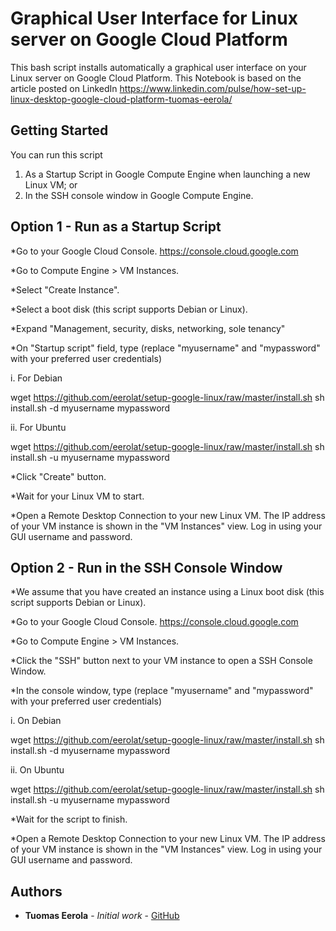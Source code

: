 # Graphical User Interface for Linux server on Google Cloud Platform

This bash script installs automatically a graphical user interface on your Linux server on Google Cloud Platform. This Notebook is based on the article posted on LinkedIn https://www.linkedin.com/pulse/how-set-up-linux-desktop-google-cloud-platform-tuomas-eerola/ 

## Getting Started

You can run this script

1. As a Startup Script in Google Compute Engine when launching a new Linux VM; or
2. In the SSH console window in Google Compute Engine. 

## Option 1 - Run as a Startup Script

*Go to your Google Cloud Console. https://console.cloud.google.com

*Go to Compute Engine > VM Instances.

*Select "Create Instance".

*Select a boot disk (this script supports Debian or Linux).

*Expand "Management, security, disks, networking, sole tenancy"

*On "Startup script" field, type (replace "myusername" and "mypassword" with your preferred user credentials)

i. For Debian

   wget https://github.com/eerolat/setup-google-linux/raw/master/install.sh
   sh install.sh -d myusername mypassword

ii. For Ubuntu

   wget https://github.com/eerolat/setup-google-linux/raw/master/install.sh
   sh install.sh -u myusername mypassword

*Click "Create" button.

*Wait for your Linux VM to start.

*Open a Remote Desktop Connection to your new Linux VM. The IP address of your VM instance is shown in the "VM Instances" view. Log in using your GUI username and password.

## Option 2 - Run in the SSH Console Window

*We assume that you have created an instance using a Linux boot disk (this script supports Debian or Linux).

*Go to your Google Cloud Console. https://console.cloud.google.com

*Go to Compute Engine > VM Instances.

*Click the "SSH" button next to your VM instance to open a SSH Console Window. 

*In the console window, type (replace "myusername" and "mypassword" with your preferred user credentials)

i. On Debian

   wget https://github.com/eerolat/setup-google-linux/raw/master/install.sh
   sh install.sh -d myusername mypassword

ii. On Ubuntu

   wget https://github.com/eerolat/setup-google-linux/raw/master/install.sh
   sh install.sh -u myusername mypassword

*Wait for the script to finish.

*Open a Remote Desktop Connection to your new Linux VM. The IP address of your VM instance is shown in the "VM Instances" view. Log in using your GUI username and password.

## Authors

* **Tuomas Eerola** - *Initial work* - [GitHub](https://github.com/eerolat)
